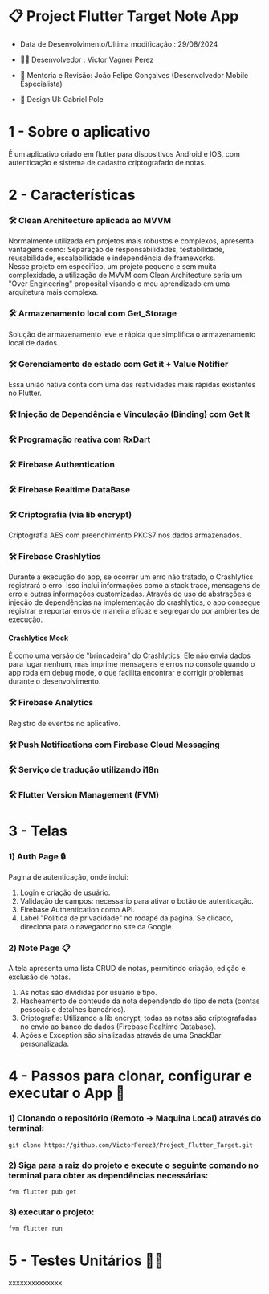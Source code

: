 # 📋 Project Flutter Target Note App

* Data de Desenvolvimento/Ultima modificação : 29/08/2024

* 👨‍💻 Desenvolvedor : Victor Vagner Perez

* 🏅 Mentoria e Revisão: João Felipe Gonçalves (Desenvolvedor Mobile Especialista)

* 🎨 Design UI: Gabriel Pole

# 

# 1 - Sobre o aplicativo
É um aplicativo criado em flutter para dispositivos Android e IOS, com autenticação e sistema de cadastro criptografado de notas.

#

# 2 - Características
### 🛠️ Clean Architecture aplicada ao MVVM
Normalmente utilizada em projetos mais robustos e complexos, apresenta vantagens como: Separação de responsabilidades, testabilidade, reusabilidade, escalabilidade e independência de frameworks.\
Nesse projeto em especifico, um projeto pequeno e sem muita complexidade, a utilização de MVVM com Clean Architecture seria um "Over Engineering" proposital visando o meu aprendizado em uma arquitetura mais complexa.

### 🛠️ Armazenamento local com Get_Storage
Solução de armazenamento leve e rápida que simplifica o armazenamento local de dados.

### 🛠️ Gerenciamento de estado com Get it + Value Notifier
Essa união nativa conta com uma das reatividades mais rápidas existentes no Flutter.

### 🛠️ Injeção de Dependência e Vinculação (Binding) com Get It

### 🛠️ Programação reativa com RxDart

### 🛠️ Firebase Authentication

### 🛠️ Firebase Realtime DataBase

### 🛠️ Criptografia (via lib encrypt)
Criptografia AES com preenchimento PKCS7 nos dados armazenados.

### 🛠️ Firebase Crashlytics
Durante a execução do app, se ocorrer um erro não tratado, o Crashlytics registrará o erro. Isso inclui informações como a stack trace, mensagens de erro e outras informações customizadas. Através do uso de abstrações e injeção de dependências na implementação do crashlytics, o app consegue registrar e reportar erros de maneira eficaz e segregando por ambientes de execução.
#### Crashlytics Mock
É como uma versão de "brincadeira" do Crashlytics. Ele não envia dados para lugar nenhum, mas imprime mensagens e erros no console quando o app roda em debug mode, o que facilita encontrar e corrigir problemas durante o desenvolvimento.

### 🛠️ Firebase Analytics
Registro de eventos no aplicativo.

### 🛠️ Push Notifications com Firebase Cloud Messaging

### 🛠️ Serviço de tradução utilizando i18n

### 🛠️ Flutter Version Management (FVM)

#

# 3 - Telas
### 1) Auth Page 🔒
Pagina de autenticação, onde inclui:
1. Login e criação de usuário.
2. Validação de campos: necessario para ativar o botão de autenticação.
3. Firebase Authentication como API.
4. Label "Política de privacidade" no rodapé da pagina. Se clicado, direciona para o navegador no site da Google.

[//]: # (   ![splash screen_300x600]&#40;https://github.com/VictorPerez3/Project_Flutter_Target/blob/main/login_page.jpg&#41;)


### 2) Note Page 📋
A tela apresenta uma lista CRUD de notas, permitindo criação, edição e exclusão de notas.
1. As notas são divididas por usuário e tipo.
2. Hasheamento de conteudo da nota dependendo do tipo de nota (contas pessoais e detalhes bancários).
3. Criptografia: Utilizando a lib encrypt, todas as notas são criptografadas no envio ao banco de dados (Firebase Realtime Database).
4. Ações e Exception são sinalizadas através de uma SnackBar personalizada.

[//]: # (   ![main3_727x600 &#40;3&#41;]&#40;https://github.com/VictorPerez3/Project_Flutter_Target/blob/main/dashboard_flutter.jpg&#41;)


# 4 - Passos para clonar, configurar e executar o App 📜
### 1) Clonando o repositório (Remoto -> Maquina Local) através do terminal:

```
git clone https://github.com/VictorPerez3/Project_Flutter_Target.git
```

### 2) Siga para a raiz do projeto e execute o seguinte comando no terminal para obter as dependências necessárias:

```
fvm flutter pub get 
```

### 3) executar o projeto:

```
fvm flutter run
```

# 5 - Testes Unitários ⛓️‍💥
xxxxxxxxxxxxxx


